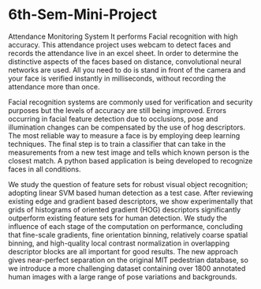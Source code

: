 # 6th-Sem-Mini-Project
Attendance Monitoring System
It performs Facial recognition with high accuracy. This attendance project uses webcam to detect faces and records the attendance live in an excel sheet. In order to determine the distinctive aspects of the faces based on distance, convolutional neural networks are used. All you need to do is stand in front of the camera and your face is verified instantly in milliseconds, without recording the attendance more than once.

Facial recognition systems are commonly used for verification and security purposes but the levels of accuracy are still being improved. Errors occurring in facial feature detection due to occlusions, pose and illumination changes can be compensated by the use of hog descriptors. The most reliable way to measure a face is by employing deep learning techniques. The final step is to train a classifier that can take in the measurements from a new test image and tells which known person is the closest match. A python based application is being developed to recognize faces in all conditions.

We study the question of feature sets for robust visual object recognition; adopting linear SVM based human detection as a test case. After reviewing existing edge and gradient based descriptors, we show experimentally that grids of histograms of oriented gradient (HOG) descriptors significantly outperform existing feature sets for human detection. We study the influence of each stage of the computation on performance, concluding that fine-scale gradients, fine orientation binning, relatively coarse spatial binning, and high-quality local contrast normalization in overlapping descriptor blocks are all important for good results. The new approach gives near-perfect separation on the original MIT pedestrian database, so we introduce a more challenging dataset containing over 1800 annotated human images with a large range of pose variations and backgrounds.
